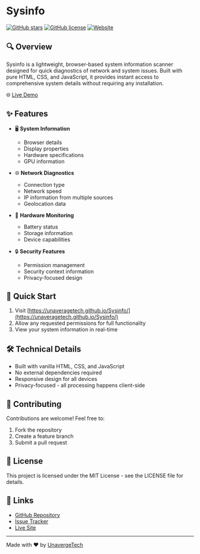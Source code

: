 # Sysinfo

[![GitHub stars](https://img.shields.io/github/stars/unaveragetech/Sysinfo.svg)](https://github.com/unaveragetech/Sysinfo/stargazers)
[![GitHub license](https://img.shields.io/github/license/unaveragetech/Sysinfo.svg)](https://github.com/unaveragetech/Sysinfo/blob/main/LICENSE)
[![Website](https://img.shields.io/website?url=https%3A%2F%2Funaveragetech.github.io%2FSysinfo%2F)](https://unaveragetech.github.io/Sysinfo/)

## 🔍 Overview

Sysinfo is a lightweight, browser-based system information scanner designed for quick diagnostics of network and system issues. Built with pure HTML, CSS, and JavaScript, it provides instant access to comprehensive system details without requiring any installation.

🌐 [Live Demo](https://unaveragetech.github.io/Sysinfo/)

## ✨ Features

- 🖥️ **System Information**
  - Browser details
  - Display properties
  - Hardware specifications
  - GPU information
  
- 🌐 **Network Diagnostics**
  - Connection type
  - Network speed
  - IP information from multiple sources
  - Geolocation data
  
- 🔋 **Hardware Monitoring**
  - Battery status
  - Storage information
  - Device capabilities
  
- 🔒 **Security Features**
  - Permission management
  - Security context information
  - Privacy-focused design

## 🚀 Quick Start

1. Visit [https://unaveragetech.github.io/Sysinfo/](https://unaveragetech.github.io/Sysinfo/)
2. Allow any requested permissions for full functionality
3. View your system information in real-time

## 🛠️ Technical Details

- Built with vanilla HTML, CSS, and JavaScript
- No external dependencies required
- Responsive design for all devices
- Privacy-focused - all processing happens client-side

## 🤝 Contributing

Contributions are welcome! Feel free to:

1. Fork the repository
2. Create a feature branch
3. Submit a pull request

## 📝 License

This project is licensed under the MIT License - see the LICENSE file for details.

## 🔗 Links

- [GitHub Repository](https://github.com/unaveragetech/Sysinfo)
- [Issue Tracker](https://github.com/unaveragetech/Sysinfo/issues)
- [Live Site](https://unaveragetech.github.io/Sysinfo/)

---

Made with ❤️ by [UnavergeTech](https://github.com/unaveragetech)
